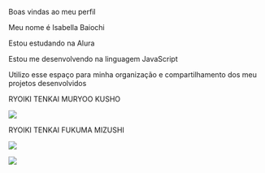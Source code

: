 Boas vindas ao meu perfil

Meu nome é Isabella Baiochi

Estou estudando na Alura

Estou me desenvolvendo na linguagem JavaScript

Utilizo esse espaço para minha organização e compartilhamento dos meu projetos desenvolvidos

RYOIKI TENKAI MURYOO KUSHO

![](https://media1.tenor.com/m/8UntVSgyu6QAAAAC/gojo-satoru-satoru-gojo.gif)

RYOIKI TENKAI FUKUMA MIZUSHI

![](https://media1.tenor.com/m/AcLRYKN-0hAAAAAC/sukuna-manga.gif)


![](https://media1.tenor.com/m/St4mmHhh2RQAAAAd/gojo.gif)
